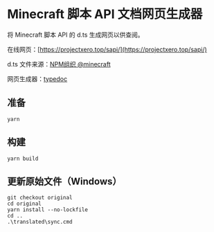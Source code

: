 # Minecraft 脚本 API 文档网页生成器

将 Minecraft 脚本 API 的 d.ts 生成网页以供查阅。

在线网页：[https://projectxero.top/sapi/](https://projectxero.top/sapi/)

d.ts 文件来源：[NPM组织 @minecraft](https://www.npmjs.com/search?q=%40minecraft)

网页生成器：[typedoc](https://typedoc.org/)

## 准备

```
yarn
```

## 构建

```
yarn build
```

## 更新原始文件（Windows）

```
git checkout original
cd original
yarn install --no-lockfile
cd ..
.\translated\sync.cmd
```